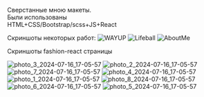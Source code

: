 Сверстанные мною макеты.                                                                                                                  
Были использованы                                                                                         
HTML+CSS/Bootstrap/scss+JS+React


Скриншоты некоторых работ:
![WAYUP](https://github.com/user-attachments/assets/e43d9751-2461-4f0e-9aee-4ad29632bab5)
![Lifeball](https://github.com/user-attachments/assets/f2035005-6eb1-407a-a967-41dde772bb35)
![AboutMe](https://github.com/user-attachments/assets/dff040e3-4a62-417a-a8e2-19c5e2736fd2)




                                                                                    

Скриншоты fashion-react страницы
                                                                     
![photo_3_2024-07-16_17-05-57](https://github.com/user-attachments/assets/05e03575-390d-4530-8b5d-63d50111d64e)
![photo_2_2024-07-16_17-05-57](https://github.com/user-attachments/assets/263020ee-a7ea-4b84-aca0-c1ae81a4374e)
![photo_7_2024-07-16_17-05-57](https://github.com/user-attachments/assets/aacd35c4-da80-49fc-a3cb-2e7d90f3aca1)
![photo_4_2024-07-16_17-05-57](https://github.com/user-attachments/assets/ace9fdba-57dc-483c-b2d1-b8c90a5a49dc)
![photo_1_2024-07-16_17-05-57](https://github.com/user-attachments/assets/d2b13e1a-833f-43ff-8ddd-4796ee81baca)
![photo_8_2024-07-16_17-05-57](https://github.com/user-attachments/assets/0a2c20fb-ac9f-4e50-94db-489384fbbc6b)
![photo_6_2024-07-16_17-05-57](https://github.com/user-attachments/assets/f0b7a560-e853-4f8f-987c-41c8baf8c8bf)
![photo_5_2024-07-16_17-05-57](https://github.com/user-attachments/assets/c5318140-1d43-4214-a3b5-5b7fb80d6db6)
